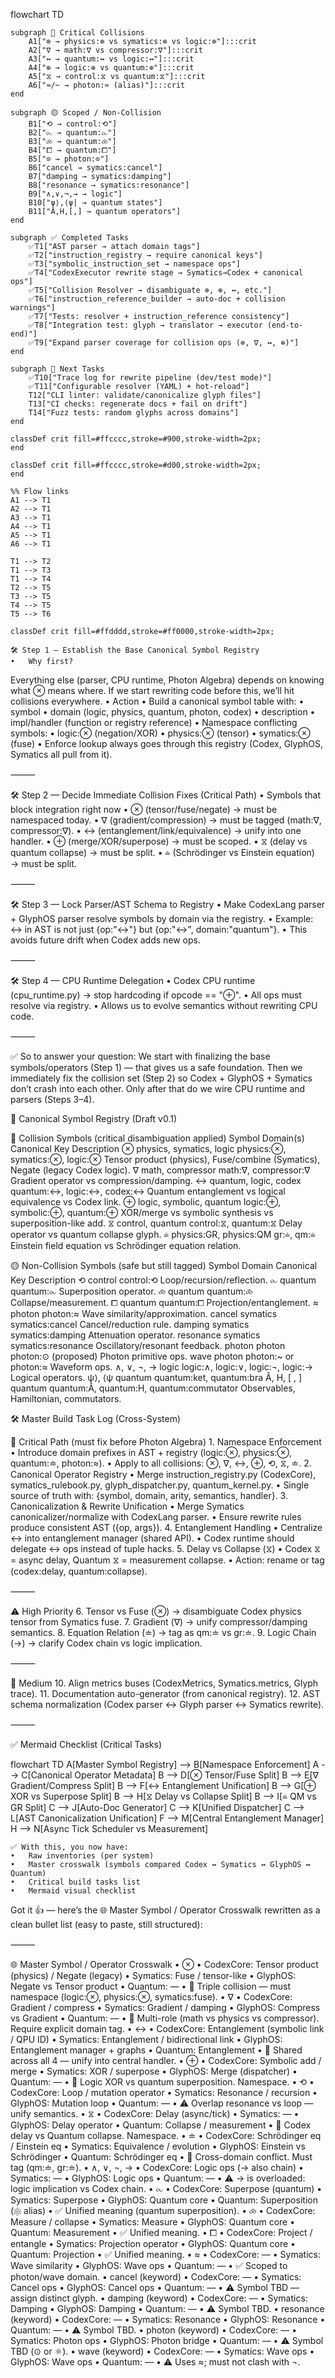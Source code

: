 flowchart TD

    subgraph 🔴 Critical Collisions
        A1["⊗ → physics:⊗ vs symatics:⊗ vs logic:⊗"]:::crit
        A2["∇ → math:∇ vs compressor:∇"]:::crit
        A3["↔ → quantum:↔ vs logic:↔"]:::crit
        A4["⊕ → logic:⊕ vs quantum:⊕"]:::crit
        A5["⧖ → control:⧖ vs quantum:⧖"]:::crit
        A6["≈/~ → photon:≈ (alias)"]:::crit
    end

    subgraph 🟡 Scoped / Non-Collision
        B1["⟲ → control:⟲"]
        B2["⧜ → quantum:⧜"]
        B3["⧝ → quantum:⧝"]
        B4["⧠ → quantum:⧠"]
        B5["⊙ → photon:⊙"]
        B6["cancel → symatics:cancel"]
        B7["damping → symatics:damping"]
        B8["resonance → symatics:resonance"]
        B9["∧,∨,¬,→ → logic"]
        B10["ψ⟩,⟨ψ| → quantum states"]
        B11["Â,H,[,] → quantum operators"]
    end

    subgraph ✅ Completed Tasks
        ✅T1["AST parser → attach domain tags"]
        ✅T2["instruction_registry → require canonical keys"]
        ✅T3["symbolic_instruction_set → namespace ops"]
        ✅T4["CodexExecutor rewrite stage → Symatics→Codex + canonical ops"]
        ✅T5["Collision Resolver → disambiguate ⊗, ⊕, ↔, etc."]
        ✅T6["instruction_reference_builder → auto-doc + collision warnings"]
        ✅T7["Tests: resolver + instruction_reference consistency"]
        ✅T8["Integration test: glyph → translator → executor (end-to-end)"]
        ✅T9["Expand parser coverage for collision ops (⊗, ∇, ↔, ⊕)"]
    end

    subgraph 🚧 Next Tasks
        ✅T10["Trace log for rewrite pipeline (dev/test mode)"]
        ✅T11["Configurable resolver (YAML) + hot-reload"]
        T12["CLI linter: validate/canonicalize glyph files"]
        T13["CI checks: regenerate docs + fail on drift"]
        T14["Fuzz tests: random glyphs across domains"]
    end

    classDef crit fill=#ffcccc,stroke=#900,stroke-width=2px;
    end

    classDef crit fill=#ffcccc,stroke=#d00,stroke-width=2px;
    end

    %% Flow links
    A1 --> T1
    A2 --> T1
    A3 --> T1
    A4 --> T1
    A5 --> T1
    A6 --> T1

    T1 --> T2
    T1 --> T3
    T1 --> T4
    T2 --> T5
    T3 --> T5
    T4 --> T5
    T5 --> T6

    classDef crit fill=#ffdddd,stroke=#ff0000,stroke-width=2px;

	🛠 Step 1 — Establish the Base Canonical Symbol Registry
	•	Why first?
Everything else (parser, CPU runtime, Photon Algebra) depends on knowing what ⊗ means where. If we start rewriting code before this, we’ll hit collisions everywhere.
	•	Action
	•	Build a canonical symbol table with:
	•	symbol
	•	domain (logic, physics, quantum, photon, codex)
	•	description
	•	impl/handler (function or registry reference)
	•	Namespace conflicting symbols:
	•	logic:⊗ (negation/XOR)
	•	physics:⊗ (tensor)
	•	symatics:⊗ (fuse)
	•	Enforce lookup always goes through this registry (Codex, GlyphOS, Symatics all pull from it).

⸻

🛠 Step 2 — Decide Immediate Collision Fixes (Critical Path)
	•	Symbols that block integration right now
	•	⊗ (tensor/fuse/negate) → must be namespaced today.
	•	∇ (gradient/compression) → must be tagged (math:∇, compressor:∇).
	•	↔ (entanglement/link/equivalence) → unify into one handler.
	•	⊕ (merge/XOR/superpose) → must be scoped.
	•	⧖ (delay vs quantum collapse) → must be split.
	•	≐ (Schrödinger vs Einstein equation) → must be split.

⸻

🛠 Step 3 — Lock Parser/AST Schema to Registry
	•	Make CodexLang parser + GlyphOS parser resolve symbols by domain via the registry.
	•	Example: ↔ in AST is not just {op:"↔"} but {op:"↔", domain:"quantum"}.
	•	This avoids future drift when Codex adds new ops.

⸻

🛠 Step 4 — CPU Runtime Delegation
	•	Codex CPU runtime (cpu_runtime.py) → stop hardcoding if opcode == "⊕".
	•	All ops must resolve via registry.
	•	Allows us to evolve semantics without rewriting CPU code.

⸻

✅ So to answer your question:
We start with finalizing the base symbols/operators (Step 1) — that gives us a safe foundation.
Then we immediately fix the collision set (Step 2) so Codex + GlyphOS + Symatics don’t crash into each other.
Only after that do we wire CPU runtime and parsers (Steps 3–4).

📑 Canonical Symbol Registry (Draft v0.1)

🔴 Collision Symbols (critical disambiguation applied)
Symbol
Domain(s)
Canonical Key
Description
⊗
physics, symatics, logic
physics:⊗, symatics:⊗, logic:⊗
Tensor product (physics), Fuse/combine (Symatics), Negate (legacy Codex logic).
∇
math, compressor
math:∇, compressor:∇
Gradient operator vs compression/damping.
↔
quantum, logic, codex
quantum:↔, logic:↔, codex:↔
Quantum entanglement vs logical equivalence vs Codex link.
⊕
logic, symbolic, quantum
logic:⊕, symbolic:⊕, quantum:⊕
XOR/merge vs symbolic synthesis vs superposition-like add.
⧖
control, quantum
control:⧖, quantum:⧖
Delay operator vs quantum collapse glyph.
≐
physics:GR, physics:QM
gr:≐, qm:≐
Einstein field equation vs Schrödinger equation relation.


🟡 Non-Collision Symbols (safe but still tagged)
Symbol
Domain
Canonical Key
Description
⟲
control
control:⟲
Loop/recursion/reflection.
⧜
quantum
quantum:⧜
Superposition operator.
⧝
quantum
quantum:⧝
Collapse/measurement.
⧠
quantum
quantum:⧠
Projection/entanglement.
≈
photon
photon:≈
Wave similarity/approximation.
cancel
symatics
symatics:cancel
Cancel/reduction rule.
damping
symatics
symatics:damping
Attenuation operator.
resonance
symatics
symatics:resonance
Oscillatory/resonant feedback.
photon
photon
photon:⊙ (proposed)
Photon primitive ops.
wave
photon
photon:~ or photon:≈
Waveform ops.
∧, ∨, ¬, →
logic
logic:∧, logic:∨, logic:¬, logic:→
Logical operators.
ψ⟩, ⟨ψ
quantum
quantum:ket, quantum:bra
Â, H, [ , ]
quantum
quantum:Â, quantum:H, quantum:commutator
Observables, Hamiltonian, commutators.














🛠 Master Build Task Log (Cross-System)

🔴 Critical Path (must fix before Photon Algebra)
	1.	Namespace Enforcement
	•	Introduce domain prefixes in AST + registry (logic:⊗, physics:⊗, quantum:≐, photon:≈).
	•	Apply to all collisions: ⊗, ∇, ↔, ⊕, ⟲, ⧖, ≐.
	2.	Canonical Operator Registry
	•	Merge instruction_registry.py (CodexCore), symatics_rulebook.py, glyph_dispatcher.py, quantum_kernel.py.
	•	Single source of truth with: {symbol, domain, arity, semantics, handler}.
	3.	Canonicalization & Rewrite Unification
	•	Merge Symatics canonicalizer/normalize with CodexLang parser.
	•	Ensure rewrite rules produce consistent AST ({op, args}).
	4.	Entanglement Handling
	•	Centralize ↔ into entanglement manager (shared API).
	•	Codex runtime should delegate ↔ ops instead of tuple hacks.
	5.	Delay vs Collapse (⧖)
	•	Codex ⧖ = async delay, Quantum ⧖ = measurement collapse.
	•	Action: rename or tag (codex:delay, quantum:collapse).

⸻

⚠️ High Priority
	6.	Tensor vs Fuse (⊗) → disambiguate Codex physics tensor from Symatics fuse.
	7.	Gradient (∇) → unify compressor/damping semantics.
	8.	Equation Relation (≐) → tag as qm:≐ vs gr:≐.
	9.	Logic Chain (→) → clarify Codex chain vs logic implication.

⸻

🧰 Medium
	10.	Align metrics buses (CodexMetrics, Symatics.metrics, Glyph trace).
	11.	Documentation auto-generator (from canonical registry).
	12.	AST schema normalization (Codex parser ↔ Glyph parser ↔ Symatics rewrite).

⸻

✅ Mermaid Checklist (Critical Tasks)

flowchart TD
    A[Master Symbol Registry] --> B[Namespace Enforcement]
    A --> C[Canonical Operator Metadata]
    B --> D[⊗ Tensor/Fuse Split]
    B --> E[∇ Gradient/Compress Split]
    B --> F[↔ Entanglement Unification]
    B --> G[⊕ XOR vs Superpose Split]
    B --> H[⧖ Delay vs Collapse Split]
    B --> I[≐ QM vs GR Split]
    C --> J[Auto-Doc Generator]
    C --> K[Unified Dispatcher]
    C --> L[AST Canonicalization Unification]
    F --> M[Central Entanglement Manager]
    H --> N[Async Tick Scheduler vs Measurement]

    ✅ With this, you now have:
	•	Raw inventories (per system)
	•	Master crosswalk (symbols compared Codex ↔ Symatics ↔ GlyphOS ↔ Quantum)
	•	Critical build tasks list
	•	Mermaid visual checklist

Got it 👍 — here’s the 🌐 Master Symbol / Operator Crosswalk rewritten as a clean bullet list (easy to paste, still structured):

⸻

🌐 Master Symbol / Operator Crosswalk
	•	⊗
	•	CodexCore: Tensor product (physics) / Negate (legacy)
	•	Symatics: Fuse / tensor-like
	•	GlyphOS: Negate vs Tensor product
	•	Quantum: —
	•	🚨 Triple collision — must namespace (logic:⊗, physics:⊗, symatics:fuse).
	•	∇
	•	CodexCore: Gradient / compress
	•	Symatics: Gradient / damping
	•	GlyphOS: Compress vs Gradient
	•	Quantum: —
	•	🚨 Multi-role (math vs physics vs compressor). Require explicit domain tag.
	•	↔
	•	CodexCore: Entanglement (symbolic link / QPU ID)
	•	Symatics: Entanglement / bidirectional link
	•	GlyphOS: Entanglement manager + graphs
	•	Quantum: Entanglement
	•	🚨 Shared across all 4 — unify into central handler.
	•	⊕
	•	CodexCore: Symbolic add / merge
	•	Symatics: XOR / superpose
	•	GlyphOS: Merge (dispatcher)
	•	Quantum: —
	•	🚨 Logic XOR vs quantum superposition. Namespace.
	•	⟲
	•	CodexCore: Loop / mutation operator
	•	Symatics: Resonance / recursion
	•	GlyphOS: Mutation loop
	•	Quantum: —
	•	⚠️ Overlap resonance vs loop — unify semantics.
	•	⧖
	•	CodexCore: Delay (async/tick)
	•	Symatics: —
	•	GlyphOS: Delay operator
	•	Quantum: Collapse / measurement
	•	🚨 Codex delay vs Quantum collapse. Namespace.
	•	≐
	•	CodexCore: Schrödinger eq / Einstein eq
	•	Symatics: Equivalence / evolution
	•	GlyphOS: Einstein vs Schrödinger
	•	Quantum: Schrödinger eq
	•	🚨 Cross-domain conflict. Must tag (qm:≐, gr:≐).
	•	∧, ∨, ¬, →
	•	CodexCore: Logic ops (→ also chain)
	•	Symatics: —
	•	GlyphOS: Logic ops
	•	Quantum: —
	•	⚠️ → is overloaded: logic implication vs Codex chain.
	•	⧜
	•	CodexCore: Superpose (quantum)
	•	Symatics: Superpose
	•	GlyphOS: Quantum core
	•	Quantum: Superposition (⚛ alias)
	•	✅ Unified meaning (quantum superposition).
	•	⧝
	•	CodexCore: Measure / collapse
	•	Symatics: Measure
	•	GlyphOS: Quantum core
	•	Quantum: Measurement
	•	✅ Unified meaning.
	•	⧠
	•	CodexCore: Project / entangle
	•	Symatics: Projection operator
	•	GlyphOS: Quantum core
	•	Quantum: Projection
	•	✅ Unified meaning.
	•	≈
	•	CodexCore: —
	•	Symatics: Wave similarity
	•	GlyphOS: Wave ops
	•	Quantum: —
	•	✅ Scoped to photon/wave domain.
	•	cancel (keyword)
	•	CodexCore: —
	•	Symatics: Cancel ops
	•	GlyphOS: Cancel ops
	•	Quantum: —
	•	⚠️ Symbol TBD — assign distinct glyph.
	•	damping (keyword)
	•	CodexCore: —
	•	Symatics: Damping
	•	GlyphOS: Damping
	•	Quantum: —
	•	⚠️ Symbol TBD.
	•	resonance (keyword)
	•	CodexCore: —
	•	Symatics: Resonance
	•	GlyphOS: Resonance
	•	Quantum: —
	•	⚠️ Symbol TBD.
	•	photon (keyword)
	•	CodexCore: —
	•	Symatics: Photon ops
	•	GlyphOS: Photon bridge
	•	Quantum: —
	•	⚠️ Symbol TBD (⊙ or ⚛).
	•	wave (keyword)
	•	CodexCore: —
	•	Symatics: Wave ops
	•	GlyphOS: Wave ops
	•	Quantum: —
	•	⚠️ Uses ≈; must not clash with ¬.


